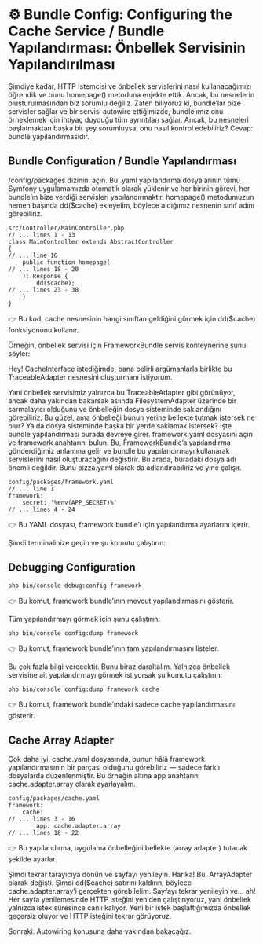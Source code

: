# ⚙️ Bundle Config: Configuring the Cache Service / Bundle Yapılandırması: Önbellek Servisinin Yapılandırılması

Şimdiye kadar, HTTP İstemcisi ve önbellek servislerini nasıl kullanacağımızı öğrendik ve bunu homepage() metoduna enjekte ettik. Ancak, bu nesnelerin oluşturulmasından biz sorumlu değiliz. Zaten biliyoruz ki, bundle’lar bize servisler sağlar ve bir servisi autowire ettiğimizde, bundle’ımız onu örneklemek için ihtiyaç duyduğu tüm ayrıntıları sağlar. Ancak, bu nesneleri başlatmaktan başka bir şey sorumluysa, onu nasıl kontrol edebiliriz? Cevap: bundle yapılandırmasıdır.

## Bundle Configuration / Bundle Yapılandırması

/config/packages dizinini açın. Bu .yaml yapılandırma dosyalarının tümü Symfony uygulamamızda otomatik olarak yüklenir ve her birinin görevi, her bundle’ın bize verdiği servisleri yapılandırmaktır. homepage() metodumuzun hemen başında dd(\$cache) ekleyelim, böylece aldığımız nesnenin sınıf adını görebiliriz.

```
src/Controller/MainController.php
// ... lines 1 - 13
class MainController extends AbstractController
{
// ... line 16
    public function homepage(
// ... lines 18 - 20
    ): Response {
        dd($cache);
// ... lines 23 - 38
    }
}
```

👉 Bu kod, cache nesnesinin hangi sınıftan geldiğini görmek için dd(\$cache) fonksiyonunu kullanır.

Örneğin, önbellek servisi için FrameworkBundle servis konteynerine şunu söyler:

Hey! CacheInterface istediğimde, bana belirli argümanlarla birlikte bu TraceableAdapter nesnesini oluşturmanı istiyorum.

Yani önbellek servisimiz yalnızca bu TraceableAdapter gibi görünüyor, ancak daha yakından bakarsak aslında FilesystemAdapter üzerinde bir sarmalayıcı olduğunu ve önbelleğin dosya sisteminde saklandığını görebiliriz. Bu güzel, ama önbelleği bunun yerine bellekte tutmak istersek ne olur? Ya da dosya sisteminde başka bir yerde saklamak istersek? İşte bundle yapılandırması burada devreye girer. framework.yaml dosyasını açın ve framework anahtarını bulun. Bu, FrameworkBundle’a yapılandırma gönderdiğimiz anlamına gelir ve bundle bu yapılandırmayı kullanarak servislerini nasıl oluşturacağını değiştirir. Bu arada, buradaki dosya adı önemli değildir. Bunu pizza.yaml olarak da adlandırabiliriz ve yine çalışır.

```
config/packages/framework.yaml
// ... line 1
framework:
    secret: '%env(APP_SECRET)%'
// ... lines 4 - 24
```

👉 Bu YAML dosyası, framework bundle’ı için yapılandırma ayarlarını içerir.

Şimdi terminalinize geçin ve şu komutu çalıştırın:

## Debugging Configuration 

```
php bin/console debug:config framework
```

👉 Bu komut, framework bundle’ının mevcut yapılandırmasını gösterir.

Tüm yapılandırmayı görmek için şunu çalıştırın:

```
php bin/console config:dump framework
```

👉 Bu komut, framework bundle’ının tam yapılandırmasını listeler.

Bu çok fazla bilgi verecektir. Bunu biraz daraltalım. Yalnızca önbellek servisine ait yapılandırmayı görmek istiyorsak şu komutu çalıştırın:

```
php bin/console config:dump framework cache
```

👉 Bu komut, framework bundle’ındaki sadece cache yapılandırmasını gösterir.

## Cache Array Adapter

Çok daha iyi. cache.yaml dosyasında, bunun hâlâ framework yapılandırmasının bir parçası olduğunu görebiliriz — sadece farklı dosyalarda düzenlenmiştir. Bu örneğin altına app anahtarını cache.adapter.array olarak ayarlayalım.

```
config/packages/cache.yaml
framework:
    cache:
// ... lines 3 - 16
        app: cache.adapter.array
// ... lines 18 - 22
```

👉 Bu yapılandırma, uygulama önbelleğini bellekte (array adapter) tutacak şekilde ayarlar.

Şimdi tekrar tarayıcıya dönün ve sayfayı yenileyin. Harika! Bu, ArrayAdapter olarak değişti. Şimdi dd(\$cache) satırını kaldırın, böylece cache.adapter.array’i gerçekten görebilelim. Sayfayı tekrar yenileyin ve… ah! Her sayfa yenilemesinde HTTP isteğini yeniden çalıştırıyoruz, yani önbellek yalnızca istek süresince canlı kalıyor. Yeni bir istek başlattığımızda önbellek geçersiz oluyor ve HTTP isteğini tekrar görüyoruz.

Sonraki: Autowiring konusuna daha yakından bakacağız.
